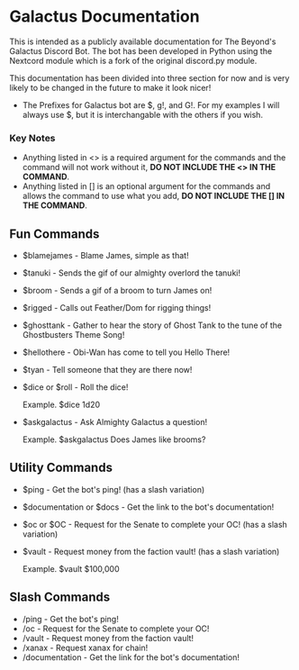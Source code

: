 # Galactus Documentation
This is intended as a publicly available documentation for The Beyond's Galactus Discord Bot. 
The bot has been developed in Python using the Nextcord module which is a fork of the original discord.py module. 

This documentation has been divided into three section for now and is very likely to be changed in the future to make it look nicer!

* The Prefixes for Galactus bot are \$, g\!, and G\!. For my examples I will always use \$, but it is interchangable with the others if you wish. 

### Key Notes
* Anything listed in \<> is a required argument for the commands and the command will not work without it, __DO NOT INCLUDE THE \<> IN THE COMMAND__.
* Anything listed in \[] is an optional argument for the commands and allows the command to use what you add, __DO NOT INCLUDE THE \[] IN THE COMMAND__.

## Fun Commands
* $blamejames - Blame James, simple as that!
* $tanuki - Sends the gif of our almighty overlord the tanuki!
* $broom - Sends a gif of a broom to turn James on!
* $rigged - Calls out Feather/Dom for rigging things!
* $ghosttank - Gather to hear the story of Ghost Tank to the tune of the Ghostbusters Theme Song!
* $hellothere - Obi-Wan has come to tell you Hello There!
* $tyan - Tell someone that they are there now!
* $dice <NdN> or $roll <NdN> - Roll the dice!
   
   Example. $dice 1d20
* $askgalactus <Yes or No Question> - Ask Almighty Galactus a question!
   
   Example. $askgalactus Does James like brooms?

## Utility Commands
* $ping - Get the bot's ping! (has a slash variation)
* $documentation or $docs - Get the link to the bot's documentation!
* $oc or $OC - Request for the Senate to complete your OC! (has a slash variation)
* $vault <amount> - Request money from the faction vault! (has a slash variation)
   
   Example. $vault $100,000

## Slash Commands
* /ping - Get the bot's ping! 
* /oc - Request for the Senate to complete your OC! 
* /vault <amount> - Request money from the faction vault!
* /xanax <amount> - Request xanax for chain!
* /documentation - Get the link for the bot's documentation!
